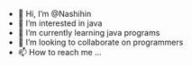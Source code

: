 - 👋 Hi, I’m @Nashihin
- 👀 I’m interested in java
- 🌱 I’m currently learning java programs
- 💞️ I’m looking to collaborate on programmers
- 📫 How to reach me ...

<!---
Nashihin/Nashihin is a ✨ special ✨ repository because its `README.md` (this file) appears on your GitHub profile.
You can click the Preview link to take a look at your changes.
--->
